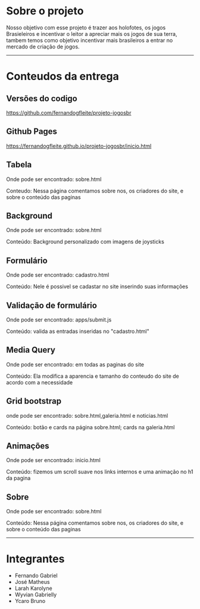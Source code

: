# Sobre o projeto

Nosso objetivo com esse projeto é trazer aos holofotes, os jogos Brasieleiros e incentivar o leitor a apreciar mais os jogos de sua terra, tambem temos como objetivo incentivar mais brasileiros a entrar no mercado de criação de jogos.

---

# Conteudos da entrega

## Versões do codigo 

https://github.com/fernandogfleite/projeto-jogosbr

## Github Pages 

https://fernandogfleite.github.io/projeto-jogosbr/inicio.html

## Tabela

Onde pode ser encontrado: sobre.html

Conteudo: Nessa página comentamos sobre nos, os criadores do site, e sobre o conteúdo das paginas

## Background

Onde pode ser encontrado: sobre.html

Conteúdo: Background personalizado com imagens de joysticks

## Formulário

Onde pode ser encontrado: cadastro.html

Conteúdo: Nele é possivel se cadastar no site inserindo suas informações

## Validação de formulário

Onde pode ser encontrado: apps/submit.js

Conteúdo: valida as entradas inseridas no "cadastro.html"

## Media Query

Onde pode ser encontrado: em todas as paginas do site

Conteúdo: Ela modifica a aparencia e tamanho do conteudo do site de acordo com a necessidade

## Grid bootstrap

onde pode ser encontrado: sobre.html,galeria.html e noticias.html

Conteúdo: botão e cards na página sobre.html; cards na galeria.html

## Animações

Onde pode ser encontrado: inicio.html

Conteúdo: fizemos um scroll suave nos links internos e uma animação no h1 da pagina 

## Sobre

Onde pode ser encontrado: sobre.html

Conteúdo: Nessa página comentamos sobre nos, os criadores do site, e sobre o conteúdo das paginas

---

# Integrantes

* Fernando Gabriel
* José Matheus 
* Larah Karolyne
* Wyvian Gabrielly
* Ycaro Bruno
